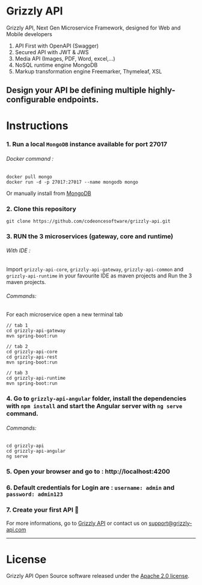 # Grizzly API
Grizzly API, Next Gen Microservice Framework, designed for Web and Mobile developers    

1. API First with OpenAPI (Swagger)
2. Secured API with JWT & JWS
3. Media API (Images, PDF, Word, excel,...)
4. NoSQL runtime engine MongoDB
5. Markup transformation engine Freemarker, Thymeleaf, XSL   

Design your API be defining multiple highly-configurable endpoints.  
---   
# Instructions

### 1. Run a local ```MongoDB``` instance available for port 27017   
###### Docker command :   
```
docker pull mongo   
docker run -d -p 27017:27017 --name mongodb mongo
```
Or manually install from [MongoDB](https://www.mongodb.com/download-center/community)   

### 2. Clone this repository   
```git clone https://github.com/codeoncesoftware/grizzly-api.git```   

### 3. RUN the 3 microservices (gateway, core and runtime)   
###### With IDE : 
Import ```grizzly-api-core```, ```grizzly-api-gateway```, ```grizzly-api-common``` and ```grizzly-api-runtime``` in your favourite IDE as maven projects and Run the 3 maven projects.   
###### Commands:   
For each microservice open a new terminal tab   
```
// tab 1
cd grizzly-api-gateway   
mvn spring-boot:run

// tab 2
cd grizzly-api-core
cd grizzly-api-rest
mvn spring-boot:run

// tab 3
cd grizzly-api-runtime   
mvn spring-boot:run
```
### 4. Go to ```grizzly-api-angular``` folder, install the dependencies with ```npm install``` and start the Angular server with ```ng serve``` command.     
###### Commands:   
```
cd grizzly-api   
cd grizzly-api-angular   
ng serve
```

### 5. Open your browser and go to : http://localhost:4200   

### 6. Default credentials for Login are : ```username: admin``` and ```password: admin123```

### 7. Create your first API   :rocket:

For more informations, go to [Grizzly API](https://www.grizzly-api.com) or contact us on support@grizzly-api.com


---

# License  
Grizzly API Open Source software released under the [Apache 2.0 license](LICENSE).
